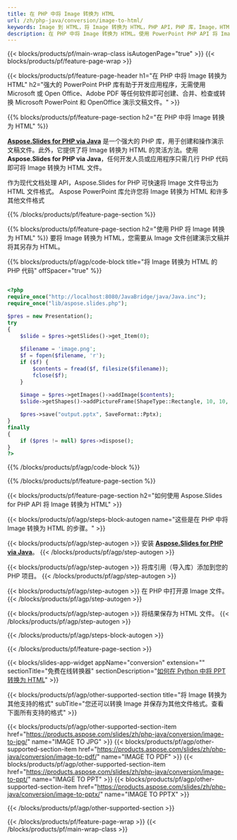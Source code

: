 ```yaml
---
title: 在 PHP 中将 Image 转换为 HTML
url: /zh/php-java/conversion/image-to-html/
keywords: Image 到 HTML，将 Image 转换为 HTML，PHP API，PHP 库，Image，HTML
description: 在 PHP 中将 Image 转换为 HTML。使用 PowerPoint PHP API 将 Image 文件转换为 HTML
---
```


{{< blocks/products/pf/main-wrap-class isAutogenPage="true" >}}
{{< blocks/products/pf/feature-page-wrap >}}

{{< blocks/products/pf/feature-page-header h1="在 PHP 中将 Image 转换为 HTML" h2="强大的 PowerPoint PHP 库有助于开发应用程序，无需使用 Microsoft 或 Open Office、Adobe PDF 等任何软件即可创建、合并、检查或转换 Microsoft PowerPoint 和 OpenOffice 演示文稿文件。" >}}

{{% blocks/products/pf/feature-page-section h2="在 PHP 中将 Image 转换为 HTML" %}}

[**Aspose.Slides for PHP via Java**](https://products.aspose.com/slides/zh/php-java/) 是一个强大的 PHP 库，用于创建和操作演示文稿文件。此外，它提供了将 Image 转换为 HTML 的灵活方法。使用**Aspose.Slides for PHP via Java**，任何开发人员或应用程序只需几行 PHP 代码即可将 Image 转换为 HTML 文件。

作为现代文档处理 API，Aspose.Slides for PHP 可快速将 Image 文件导出为 HTML 文件格式。 Aspose PowerPoint 库允许您将 Image 转换为 HTML 和许多其他文件格式

{{% /blocks/products/pf/feature-page-section %}}

{{% blocks/products/pf/feature-page-section  h2="使用 PHP 将 Image 转换为 HTML" %}}
要将 Image 转换为 HTML，您需要从 Image 文件创建演示文稿并将其另存为 HTML。

{{% blocks/products/pf/agp/code-block title="将 Image 转换为 HTML 的 PHP 代码" offSpacer="true" %}}

```php

<?php
require_once("http://localhost:8080/JavaBridge/java/Java.inc");
require_once("lib/aspose.slides.php");

$pres = new Presentation();
try
{
    $slide = $pres->getSlides()->get_Item(0);
    
    $filename = 'image.png';
    $f = fopen($filename, 'r');
    if ($f) {
        $contents = fread($f, filesize($filename));
        fclose($f);
    }
    
    $image = $pres->getImages()->addImage($contents);
    $slide->getShapes()->addPictureFrame(ShapeType::Rectangle, 10, 10, 100, 100, $image);

    $pres->save("output.pptx", SaveFormat::Pptx);
}
finally
{
    if ($pres != null) $pres->dispose();
}
?>
```


{{% /blocks/products/pf/agp/code-block %}}

{{% /blocks/products/pf/feature-page-section %}}

{{< blocks/products/pf/feature-page-section  h2="如何使用 Aspose.Slides for PHP API 将 Image 转换为 HTML" >}}

{{< blocks/products/pf/agp/steps-block-autogen name="这些是在 PHP 中将 Image 转换为 HTML 的步骤。" >}}

{{< blocks/products/pf/agp/step-autogen >}}
安装 [**Aspose.Slides for PHP via Java**](https://products.aspose.com/slides/zh/php-java/)。
{{< /blocks/products/pf/agp/step-autogen >}}

{{< blocks/products/pf/agp/step-autogen >}}
将库引用（导入库）添加到您的 PHP 项目。
{{< /blocks/products/pf/agp/step-autogen >}}

{{< blocks/products/pf/agp/step-autogen >}}
在 PHP 中打开源 Image 文件。
{{< /blocks/products/pf/agp/step-autogen >}}

{{< blocks/products/pf/agp/step-autogen >}}
将结果保存为 HTML 文件。
{{< /blocks/products/pf/agp/step-autogen >}}

{{< /blocks/products/pf/agp/steps-block-autogen >}}

{{< /blocks/products/pf/feature-page-section >}}

{{< blocks/slides-app-widget  appName="conversion" extension="" sectionTitle="免费在线转换器" sectionDescription="[如何在 Python 中将 PPT 转换为 HTML](https://products.aspose.com/slides/zh/python-net/conversion/ppt-to-html/)" >}}

{{< blocks/products/pf/agp/other-supported-section title="将 Image 转换为其他支持的格式" subTitle="您还可以转换 Image 并保存为其他文件格式。查看下面所有支持的格式" >}}

{{< blocks/products/pf/agp/other-supported-section-item href="https://products.aspose.com/slides/zh/php-java/conversion/image-to-jpg/" name="IMAGE TO JPG" >}}
{{< blocks/products/pf/agp/other-supported-section-item href="https://products.aspose.com/slides/zh/php-java/conversion/image-to-pdf/" name="IMAGE TO PDF" >}}
{{< blocks/products/pf/agp/other-supported-section-item href="https://products.aspose.com/slides/zh/php-java/conversion/image-to-ppt/" name="IMAGE TO PPT" >}}
{{< blocks/products/pf/agp/other-supported-section-item href="https://products.aspose.com/slides/zh/php-java/conversion/image-to-pptx/" name="IMAGE TO PPTX" >}}


{{< /blocks/products/pf/agp/other-supported-section >}}

{{< /blocks/products/pf/feature-page-wrap >}}
{{< /blocks/products/pf/main-wrap-class >}}